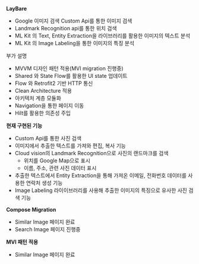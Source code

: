 **LayBare**
- Google 이미지 검색 Custom Api를 통한 이미지 검색
- Landmark Recognition api를 통한 위치 검색
- ML Kit 의 Text, Entity Extraction을 라이브러리를 활용한 이미지의 텍스트 분석
- ML Kit 의 Image Labeling을 통한 이미지의 특징 분석

부가 설명
- MVVM 디자인 패턴 적용(MVI migration 진행중)
- Shared 와 State Flow를 활용한 UI state 업데이트
- Flow 와 Retrofit2 기반 HTTP 통신
- Clean Architecture 적용
- 아키텍처 계층 모듈화
- Navigation을 통한 페이지 이동
- Hilt를 활용한 의존성 주입

**현재 구현된 기능**
- Custom Api를 통한 사진 검색
- 이미지에서 추출한 텍스트를 가져와 편집, 복사 기능
- Cloud vision의 Landmark Recognition으로 사진의 랜드마크를 검색
  - 위치를 Google Map으로 표시
  - 이름, 주소, 관련 사진 데이터 표시
- 추출한 텍스트에서 Entity Extraction을 통해 가져온 이메일, 전화번호 데이터를 사용한 연락처 생성 기능
- Image Labeling 라이이브러리를 사용해 추출한 이미지의 특징으로 유사한 사진 검색 기능

**Compose Migration**
- Similar Image 페이지 완료
- Search Image 페이지 진행중

**MVI 패턴 적용**
- Similar Image 페이지 완료


